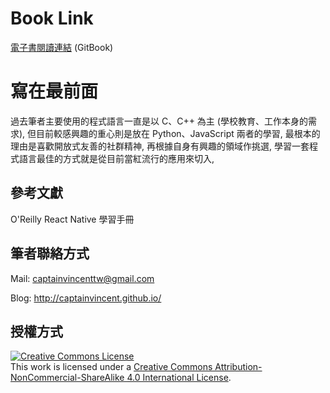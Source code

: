 # Book Link
[電子書閱讀連結](https://www.gitbook.com/book/captainvincent/reactnative/details) (GitBook)

# 寫在最前面
過去筆者主要使用的程式語言一直是以 C、C++ 為主 (學校教育、工作本身的需求), 但目前較感興趣的重心則是放在 Python、JavaScript 兩者的學習, 最根本的理由是喜歡開放式友善的社群精神, 再根據自身有興趣的領域作挑選, 學習一套程式語言最佳的方式就是從目前當紅流行的應用來切入,

## 參考文獻
O'Reilly React Native 學習手冊

## 筆者聯絡方式
Mail: [captainvincenttw@gmail.com](mailto:captainvincenttw@gmail.com)

Blog: http://captainvincent.github.io/

## 授權方式
<a rel="license" href="http://creativecommons.org/licenses/by-nc-sa/4.0/"><img alt="Creative Commons License" style="border-width:0" src="https://i.creativecommons.org/l/by-nc-sa/4.0/88x31.png" /></a><br />This work is licensed under a <a rel="license" href="http://creativecommons.org/licenses/by-nc-sa/4.0/">Creative Commons Attribution-NonCommercial-ShareAlike 4.0 International License</a>.